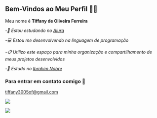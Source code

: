 ## Bem-Vindos ao Meu Perfil 💜🌙

Meu nome é **Tiffany de Oliveira Ferreira**

_-📔 Estou estudando no [Alura](https://www.alura.com.br)_

_-💻 Estou me desenvolvendo na linguagem de programação_

_-📋 Utilizo este espaço para minha organização e compartilhamento de meus projetos desenvolvidos_

_-🏫 Estudo no [Ibrahim Nobre](https://www.instagram.com/ibrahimnobre/)_

  
### Para entrar em contato comigo 💌

tiffany3005of@gmail.com

  <a href="https://instagram.com/tiffany__900" target="_blank"><img src="https://img.shields.io/badge/-Instagram-%23E4405F?style=for-the-badge&logo=instagram&logoColor=white" target="_blank"></a>




![](https://media1.tenor.com/m/dT-O_LhxgskAAAAC/sailormoon-luna.gif)





